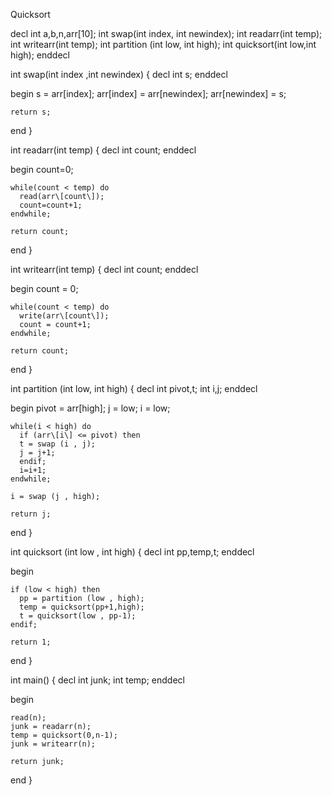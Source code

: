 Quicksort  

decl
  int a,b,n,arr\[10\];
  int swap(int index, int newindex);
  int readarr(int temp);
  int writearr(int temp);
  int partition (int low, int high);
  int quicksort(int low,int high);
enddecl

int swap(int index ,int newindex)
{
  decl
    int s;
  enddecl

  begin
    s = arr\[index\];
    arr\[index\] = arr\[newindex\];
    arr\[newindex\] = s;

    return s;
  end
}

int readarr(int temp)
{
  decl
    int count;
  enddecl

  begin
    count=0;

    while(count < temp) do
      read(arr\[count\]);
      count=count+1;
    endwhile;

    return count;
  end
}

int writearr(int temp)
{
  decl
    int count;
  enddecl

  begin
    count = 0;

    while(count < temp) do
      write(arr\[count\]);    
      count = count+1;
    endwhile;

    return count;
  end
}

int partition (int low, int high)
{
  decl
    int pivot,t;
    int i,j;
  enddecl

  begin
    pivot = arr\[high\];
    j = low;
    i = low;

    while(i < high) do
      if (arr\[i\] <= pivot) then
      t = swap (i , j);
      j = j+1;
      endif;
      i=i+1;
    endwhile;

    i = swap (j , high);
    
    return j;
  end
}



int quicksort (int low , int high)
{
  decl
    int pp,temp,t;
  enddecl

  begin

    if (low < high) then
      pp = partition (low , high);
      temp = quicksort(pp+1,high);
      t = quicksort(low , pp-1);    
    endif;

    return 1;
  end
}

int main()
{
  decl
    int junk;
    int temp;
  enddecl

  begin

    read(n);
    junk = readarr(n);
    temp = quicksort(0,n-1);
    junk = writearr(n);

    return junk;
  end
}